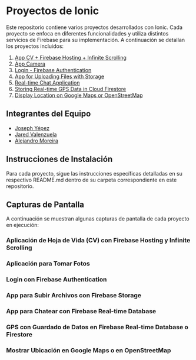 # Proyectos de Ionic

Este repositorio contiene varios proyectos desarrollados con Ionic. Cada proyecto se enfoca en diferentes funcionalidades y utiliza distintos servicios de Firebase para su implementación. A continuación se detallan los proyectos incluidos:

1. [App CV + Firebase Hosting + Infinite Scrolling](URL_Aplicacion_CV)
2. [App Camera](URL_App_Camera)
3. [Login - Firebase Authentication](URL_Login_Firebase)
4. [App for Uploading Files with Storage](URL_App_Upload)
5. [Real-time Chat Application]([URL_Realtime_Chat](https://github.com/JosephYM07/Chat_Ionic.git))
6. [Storing Real-time GPS Data in Cloud Firestore](URL_Realtime_GPS)
7. [Display Location on Google Maps or OpenStreetMap](URL_Display_Location)

## Integrantes del Equipo

- [Joseph Yépez](https://github.com/JosephYM07)
- [Jared Valenzuela](https://github.com/JaredVS777)
- [Alejandro Moreira](https://github.com/Alejandro-Moreira)

## Instrucciones de Instalación

Para cada proyecto, sigue las instrucciones específicas detalladas en su respectivo README.md dentro de su carpeta correspondiente en este repositorio.

## Capturas de Pantalla

A continuación se muestran algunas capturas de pantalla de cada proyecto en ejecución:

### Aplicación de Hoja de Vida (CV) con Firebase Hosting y Infinite Scrolling

### Aplicación para Tomar Fotos

### Login con Firebase Authentication

### App para Subir Archivos con Firebase Storage

### App para Chatear con Firebase Real-time Database

### GPS con Guardado de Datos en Firebase Real-time Database o Firestore

### Mostrar Ubicación en Google Maps o en OpenStreetMap
